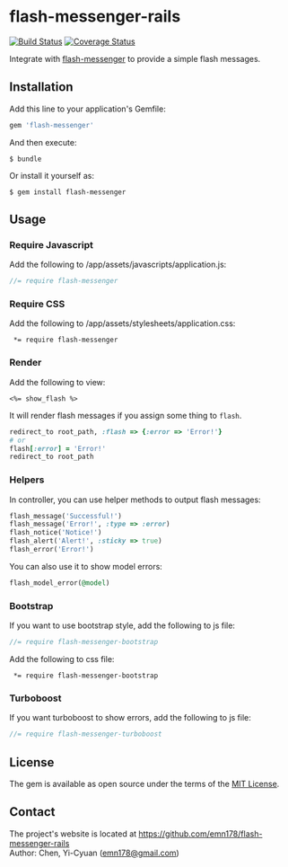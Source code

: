 # flash-messenger-rails

[![Build Status](https://api.travis-ci.org/emn178/flash-messenger-rails.png)](https://travis-ci.org/emn178/flash-messenger-rails)
[![Coverage Status](https://coveralls.io/repos/emn178/flash-messenger-rails/badge.svg?branch=master)](https://coveralls.io/r/emn178/flash-messenger-rails?branch=master)

Integrate with [flash-messenger](https://github.com/emn178/flash-messenger) to provide a simple flash messages. 

## Installation

Add this line to your application's Gemfile:

```ruby
gem 'flash-messenger'
```

And then execute:

    $ bundle

Or install it yourself as:

    $ gem install flash-messenger

## Usage

### Require Javascript
Add the following to /app/assets/javascripts/application.js:
```JavaScript
//= require flash-messenger
```

### Require CSS
Add the following to /app/assets/stylesheets/application.css:
```
 *= require flash-messenger
```

### Render
Add the following to view:
```
<%= show_flash %>
```
It will render flash messages if you assign some thing to `flash`.
```ruby
redirect_to root_path, :flash => {:error => 'Error!'}
# or
flash[:error] = 'Error!'
redirect_to root_path
```

### Helpers
In controller, you can use helper methods to output flash messages:
```ruby
flash_message('Successful!')
flash_message('Error!', :type => :error)
flash_notice('Notice!')
flash_alert('Alert!', :sticky => true)
flash_error('Error!')
```
You can also use it to show model errors:
```ruby
flash_model_error(@model)
```

### Bootstrap
If you want to use bootstrap style, add the following to js file:
```JavaScript
//= require flash-messenger-bootstrap
```
Add the following to css file:
```
 *= require flash-messenger-bootstrap
```

### Turboboost
If you want turboboost to show errors, add the following to js file:
```JavaScript
//= require flash-messenger-turboboost
```

## License

The gem is available as open source under the terms of the [MIT License](http://opensource.org/licenses/MIT).

## Contact
The project's website is located at https://github.com/emn178/flash-messenger-rails  
Author: Chen, Yi-Cyuan (emn178@gmail.com)
